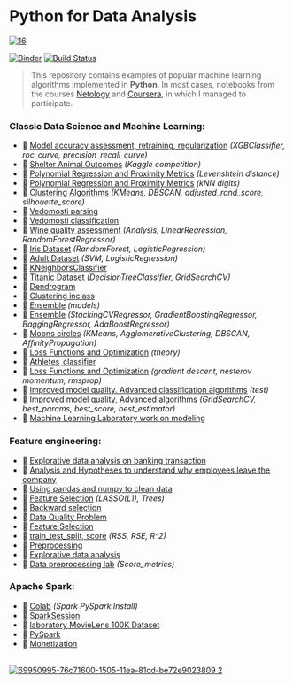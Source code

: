 # Python for Data Analysis

[![16](https://user-images.githubusercontent.com/43387913/69982303-296a9900-1545-11ea-92a9-1e405a12438a.jpeg)](https://github.com/Alex110117/data_analysis)

[![Binder](https://mybinder.org/badge_logo.svg)](https://mybinder.org/v2/gh/Alex110117/data_analysis/master?filepath=bilder)
[![Build Status](https://travis-ci.org/Alex110117/data_analysis.svg?branch=master)](https://travis-ci.org/Alex110117/data_analysis)

> This repository contains examples of popular machine learning algorithms implemented in **Python**. In most cases, notebooks from the courses [Netology](https://netology.ru) and [Coursera](https://www.coursera.org), in which I managed to participate.

### Classic Data Science and Machine Learning:
* 📙 [Model accuracy assessment, retraining, regularization](https://nbviewer.jupyter.org/github/Alex110117/data_analysis/blob/master/Homework%20notebooks/%28HW%20notebooks%29%20netology%20Machine%20learning/8.%20Model%20accuracy%20assessment%2C%20retraining%2C%20regularization/HW_Untitled.ipynb) _(XGBClassifier, roc_curve, precision_recall_curve)_
* 📗 [Shelter Animal Outcomes](https://github.com/Alex110117/data_analysis/blob/master/Lectures%20notebooks/(Lectures%20notebooks)%20netology%20Machine%20learning/3.%20DecisionTreeClassifier/2%20competition.ipynb) _(Kaggle competition)_
* 📙 [Polynomial Regression and Proximity Metrics](https://nbviewer.jupyter.org/github/Alex110117/data_analysis/blob/master/Homework%20notebooks/%28HW%20notebooks%29%20netology%20Machine%20learning/4.%20kNN%20digits%3AkNN%20digits/3.%20Levenshtein%20distance.ipynb) _(Levenshtein distance)_
* 📙 [Polynomial Regression and Proximity Metrics](https://nbviewer.jupyter.org/github/Alex110117/data_analysis/blob/master/Homework%20notebooks/%28HW%20notebooks%29%20netology%20Machine%20learning/4.%20kNN%20digits%3AkNN%20digits/7.%20kNN%20digits.ipynb) _(kNN digits)_
* 📙 [Clustering Algorithms](https://nbviewer.jupyter.org/github/Alex110117/data_analysis/blob/master/Homework%20notebooks/%28HW%20notebooks%29%20netology%20Machine%20learning/5.%20Clustering%20Algorithms/homework%20clustering.ipynb) _(KMeans, DBSCAN, adjusted_rand_score, silhouette_score)_
* 📗 [Vedomosti parsing](https://github.com/Alex110117/data_analysis/blob/master/Lectures%20notebooks/(Lectures%20notebooks)%20netology%20Machine%20learning/3.%20DecisionTreeClassifier/4%20vedomosti%20parsing.ipynb)
* 📗 [Vedomosti classification](https://github.com/Alex110117/data_analysis/blob/master/Lectures%20notebooks/(Lectures%20notebooks)%20netology%20Machine%20learning/3.%20DecisionTreeClassifier/5%20vedomosti%20classifying.ipynb)
* 📙 [Wine quality assessment](https://nbviewer.jupyter.org/github/Alex110117/data_analysis/blob/master/Homework%20notebooks/%28HW%20notebooks%29%20coursera%20Mathematics%20and%20Python/4.%20%D0%9E%D1%86%D0%B5%D0%BD%D0%BA%D0%B0%20%D0%BA%D0%B0%D1%87%D0%B5%D1%81%D1%82%D0%B2%D0%B0%20%D0%B2%D0%B8%D0%BD/wineDS.ipynb) _(Analysis, LinearRegression, RandomForestRegressor)_
* 📙 [Iris Dataset](https://nbviewer.jupyter.org/github/Alex110117/data_analysis/blob/master/Homework%20notebooks/%28HW%20notebooks%29%20netology%20Big%20Data%20and%20Python/6.%20bigData%20%28RandomForest_and_LogisticRegression%29/hw_bigData%28RandomForestClassification__vs__LogisticRegression%29%28A.Sib%29.ipynb) _(RandomForest, LogisticRegression)_
* 📙 [Adult Dataset](https://nbviewer.jupyter.org/github/Alex110117/data_analysis/blob/master/Homework%20notebooks/%28HW%20notebooks%29%20netology%20Machine%20learning/2.%20aml_hw1.ipynb) _(SVM, LogisticRegression)_
* 📗 [KNeighborsClassifier](https://github.com/Alex110117/data_analysis/blob/master/Lectures%20notebooks/(Lectures%20notebooks)%20netology%20Machine%20learning/4.%20Polynomial%20Regression%20and%20Proximity%20Metrics%20(kNN)/1.%20kNN.ipynb)
* 📙 [Titanic Dataset](https://nbviewer.jupyter.org/github/Alex110117/data_analysis/blob/master/Homework%20notebooks/%28HW%20notebooks%29%20netology%20Machine%20learning/3.%20aml_hw2.ipynb) _(DecisionTreeClassifier, GridSearchCV)_
* 📗 [Dendrogram](https://github.com/Alex110117/data_analysis/blob/master/Lectures%20notebooks/(Lectures%20notebooks)%20netology%20Machine%20learning/5.%20Clustering%20Algorithms/dendrogram.ipynb)
* 📗 [Clustering inclass](https://github.com/Alex110117/data_analysis/blob/master/Lectures%20notebooks/(Lectures%20notebooks)%20netology%20Machine%20learning/5.%20Clustering%20Algorithms/clustering_inclass.ipynb)
* 📗 [Ensemble](https://github.com/Alex110117/data_analysis/blob/master/Lectures%20notebooks/(Lectures%20notebooks)%20netology%20Machine%20learning/6.%20Ensemble/%D0%90%D0%BD%D1%81%D0%B0%D0%BC%D0%B1%D0%BB%D0%B8.ipynb) _(models)_
* 📙 [Ensemble](https://nbviewer.jupyter.org/github/Alex110117/data_analysis/blob/master/Homework%20notebooks/%28HW%20notebooks%29%20netology%20Machine%20learning/6.%20Ensemble/hw5_c.ipynb) _(StackingCVRegressor, GradientBoostingRegressor, BaggingRegressor, AdaBoostRegressor)_
* 📗 [Moons circles](https://github.com/Alex110117/data_analysis/blob/master/Lectures%20notebooks/(Lectures%20notebooks)%20netology%20Machine%20learning/5.%20Clustering%20Algorithms/moons_circles_blobs(KMeans%2C%20AgglomerativeClustering%2C%20DBSCAN%2C%20AffinityPropagation).ipynb) _(KMeans, AgglomerativeClustering, DBSCAN, AffinityPropagation)_
* 📗 [Loss Functions and Optimization](https://github.com/Alex110117/data_analysis/blob/master/Lectures%20notebooks/(Lectures%20notebooks)%20netology%20Machine%20learning/7.%20Loss%20Functions%20and%20Optimization/%D0%9E%D0%BF%D1%82%D0%B8%D0%BC%D0%B8%D0%B7%D0%B0%D1%86%D0%B8%D1%8F.ipynb) _(theory)_
* 📗 [Athletes_classifier](https://github.com/Alex110117/data_analysis/blob/master/Lectures%20notebooks/(Lectures%20notebooks)%20netology%20Machine%20learning/8.%20Model%20accuracy%20assessment%2C%20retraining%2C%20regularization/athletes_classifier.ipynb)
* 📙 [Loss Functions and Optimization](https://nbviewer.jupyter.org/github/Alex110117/data_analysis/blob/master/Homework%20notebooks/%28HW%20notebooks%29%20netology%20Machine%20learning/7.%20Loss%20Functions%20and%20Optimization/Optimization_hw.ipynb) _(gradient descent, nesterov momentum, rmsprop)_
* 📗 [Improved model quality. Advanced classification algorithms](https://github.com/Alex110117/data_analysis/blob/master/Lectures%20notebooks/(Lectures%20notebooks)%20netology%20Machine%20learning/9.%20Improved%20model%20quality.%20Advanced%20classification%20algorithms./%D0%9F%D0%BE%D0%B4%D0%B1%D0%BE%D1%80%20%D0%BF%D0%B0%D1%80%D0%B0%D0%BC%D0%B5%D1%82%D1%80%D0%BE%D0%B2%20%D0%B8%20%D0%B8%D1%82%D0%BE%D0%B3%D0%BE%D0%B2%D0%B0%D1%8F%20%D0%BF%D1%80%D0%B0%D0%BA%D1%82%D0%B8%D0%BA%D0%B0(%D1%81%D1%82%D1%83%D0%B4%D0%B5%D0%BD%D1%82%D1%8B).ipynb) _(test)_
* 📙 [Improved model quality, Advanced algorithms](https://nbviewer.jupyter.org/github/Alex110117/data_analysis/blob/master/Homework%20notebooks/%28HW%20notebooks%29%20netology%20Machine%20learning/9.%20Improved%20model%20quality.%20Advanced%20algorithms./hw_boston.ipynb) _(GridSearchCV, best_params, best_score, best_estimator)_
* 📙 [Machine Learning Laboratory work on modeling](https://nbviewer.jupyter.org/github/Alex110117/data_analysis/blob/master/Homework%20notebooks/%28HW%20notebooks%29%20netology%20Machine%20learning/10.%20Machine%20Learning%20Laboratory%20work%20on%20modeling/LW_ML.ipynb)

### Feature engineering:
* 📗 [Explorative data analysis on banking transaction](https://nbviewer.jupyter.org/github/Alex110117/data_analysis/blob/master/Lectures%20notebooks/%28Lectures%20notebooks%29%20netology%20Feature%20engineering/7.%20case/Practice_7_bank_ottok_1.ipynb)
* 📙 [Analysis and Hypotheses to understand why employees leave the company](https://nbviewer.jupyter.org/github/Alex110117/data_analysis/blob/master/Homework%20notebooks/%28HW%20notebooks%29%20netology%20Mathematics%20and%20Python/17.%20Py_dep_analysis%20%28A.Sib%29.ipynb)
* 📗 [Using pandas and numpy to clean data](https://nbviewer.jupyter.org/github/Alex110117/data_analysis/blob/master/Lectures%20notebooks/%28Lectures%20notebooks%29%20netology%20Feature%20engineering/2.%20Using%20pandas%20and%20numpy%20to%20clean%20data/Practice_2_taxi%202.ipynb)
* 📗 [Feature Selection](https://nbviewer.jupyter.org/github/Alex110117/data_analysis/blob/master/Lectures%20notebooks/%28Lectures%20notebooks%29%20netology%20Feature%20engineering/5.%20Feature%20Selection%20%20%28LASSO%28L1%29%2C%20Trees%29/Practice_3_media_%28FS%29.ipynb) _(LASSO(L1), Trees)_
* 📗 [Backward selection](https://nbviewer.jupyter.org/github/Alex110117/data_analysis/blob/master/Lectures%20notebooks/%28Lectures%20notebooks%29%20netology%20Feature%20engineering/4.%20Feature%20Selection/Practice_4_housing_%28backward_selection%29/Practice_4_housing_%28backward_selection%29.ipynb)
* 📗 [Data Quality Problem](https://nbviewer.jupyter.org/github/Alex110117/data_analysis/blob/master/Lectures%20notebooks/%28Lectures%20notebooks%29%20netology%20Feature%20engineering/1.%20Data%20Quality%20Problem/Practice_1_1_cor2.ipynb)
* 📗 [Feature Selection](https://nbviewer.jupyter.org/github/Alex110117/data_analysis/blob/master/Lectures%20notebooks/%28Lectures%20notebooks%29%20netology%20Feature%20engineering/4.%20Feature%20Selection/Practice_3_media_cut/Practice_3_media_cut2.ipynb)
* 📙 [train_test_split, score](https://nbviewer.jupyter.org/github/Alex110117/data_analysis/blob/master/Homework%20notebooks/%28HW%20notebooks%29%20netology%20Feature%20engineering/4_hw2_dvp2.ipynb) _(RSS, RSE, R^2)_
* 📙 [Preprocessing](https://nbviewer.jupyter.org/github/Alex110117/data_analysis/blob/master/Homework%20notebooks/%28HW%20notebooks%29%20netology%20Feature%20engineering/2_hw1_fi2.ipynb)
* 📙 [Explorative data analysis](https://nbviewer.jupyter.org/github/Alex110117/data_analysis/blob/master/Homework%20notebooks/%28HW%20notebooks%29%20netology%20Feature%20engineering/9.1.%20total_dvp1.ipynb)
* 📙 [Data preprocessing lab](https://nbviewer.jupyter.org/github/Alex110117/data_analysis/blob/master/Homework%20notebooks/%28HW%20notebooks%29%20netology%20Feature%20engineering/8.%20Feature_engineering_lab.ipynb) _(Score_metrics)_

### Apache Spark:
* 📗 [Colab](https://github.com/Alex110117/data_analysis/blob/master/Lectures%20notebooks/(Lectures%20notebooks)%20netology%20Big%20Data%20and%20Python/4.%20PySpark/PySpark_pr.ipynb) _(Spark PySpark Install)_
* 📗 [SparkSession](https://github.com/Alex110117/data_analysis/blob/master/Lectures%20notebooks/(Lectures%20notebooks)%20netology%20Big%20Data%20and%20Python/4.%20PySpark/spark-regression.ipynb)
* 📙 [laboratory MovieLens 100K Dataset](https://nbviewer.jupyter.org/github/Alex110117/data_analysis/blob/master/Homework%20notebooks/%28HW%20notebooks%29%20netology%20Big%20Data%20and%20Python/7.%20Py_Spark_dep/dep_bd_2_spark_v2.1.ipynb)
* 📙 [PySpark](https://nbviewer.jupyter.org/github/Alex110117/data_analysis/blob/master/Homework%20notebooks/%28HW%20notebooks%29%20netology%20Big%20Data%20and%20Python/4.%20pySpark/Spark_Python.ipynb)
* 📙 [Monetization](https://nbviewer.jupyter.org/github/Alex110117/data_analysis/blob/master/Homework%20notebooks/%28HW%20notebooks%29%20netology%20Big%20Data%20and%20Python/2.%20house-prices-advanced-regression-techniques/hw2_bd.ipynb)
<br></br>

[![69950995-76c71600-1505-11ea-81cd-be72e9023809 2](https://user-images.githubusercontent.com/43387913/69954671-e5f43880-150c-11ea-8b26-2dcd8f26e731.png)](https://nbviewer.jupyter.org)
